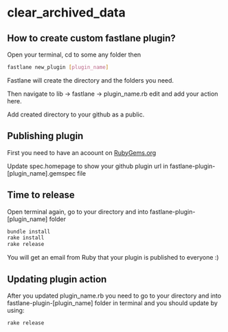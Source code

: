 # clear_archived_data

## How to create custom fastlane plugin?
Open your terminal, cd to some any folder then
```bash
fastlane new_plugin [plugin_name]
```
Fastlane will create the directory and the folders you need.

Then navigate to lib -> fastlane -> plugin_name.rb edit and add your action here.

Add created directory to your github as a public.

## Publishing plugin
First you need to have an acoount on [RubyGems.org](https://rubygems.org)  

Update spec.homepage to show your github plugin url in fastlane-plugin-[plugin_name].gemspec file

## Time to release
Open terminal again, go to your directory and into fastlane-plugin-[plugin_name] folder

```bash
bundle install
rake install
rake release
```

You will get an email from Ruby that your plugin is published to everyone :)

## Updating plugin action
After you updated plugin_name.rb
you need to go to your directory and into fastlane-plugin-[plugin_name] folder in terminal
and you should update by using:
```bash
rake release
```

